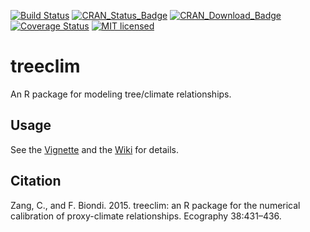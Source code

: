[![Build Status](https://travis-ci.org/cszang/treeclim.svg?branch=master)](https://travis-ci.org/cszang/treeclim)
[![CRAN\_Status\_Badge](http://www.r-pkg.org/badges/version/treeclim)](http://cran.r-project.org/package=treeclim)
[![CRAN\_Download\_Badge](http://cranlogs.r-pkg.org/badges/grand-total/treeclim)](http://www.r-pkg.org/pkg/treeclim)
[![Coverage Status](https://img.shields.io/codecov/c/github/cszang/treeclim/master.svg)](https://codecov.io/github/cszang/treeclim?branch=master)
[![MIT licensed](https://img.shields.io/badge/license-GPL%20%3E%3D%203-yellowgreen.svg)](./DESCRIPTION)

# treeclim

An R package for modeling tree/climate relationships.

## Usage

See the [Vignette](http://cszang.github.com/treeclim) and the
[Wiki](https://github.com/cszang/treeclim/wiki) for details.

## Citation

Zang, C., and F. Biondi. 2015. treeclim: an R package for the
numerical calibration of proxy-climate relationships. Ecography
38:431–436.

